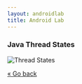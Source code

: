 ```yaml
---
layout: androidlab
title: Android Lab
---
```


### Java Thread States
![Thread States](http://www.geom.uiuc.edu/~daeron/docs/javaguide/java/threads/images/threadstate.trans.gif)

[&laquo; Go back](./)